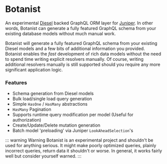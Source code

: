 # Botanist
An experimental [Diesel](http://diesel.rs/) backed GraphQL ORM layer for [Juniper](https://github.com/graphql-rust/juniper). In other words, Botanist can generate a fully featured GraphQL schema from your existing database models without much manual work.

Botanist will generate a fully featured GraphQL schema from your existing Diesel models and a few bits of additional information you provided. Botanist enables the _fast_ development of rich data models without the need to spend time writing explicit resolvers manually. Of course, writing additional resolvers manually is still supported should you require any more significant application logic.

### Features
- Schema generation from Diesel models
- Bulk load/single load query generation
- Simple `HasOne` / `HasMany` abstractions
- `HasMany` Pagination
- Supports runtime query modification per model (Useful for authorization)
- Create/Update/Delete mutation generation
- Batch model 'preloading' via Juniper `LookAheadSelection`'s

::: warning Warning
Botanist is an experimental project and shouldn't be used for anything serious. It might make poorly optimized queries, plainly incorrect queries, return data it shouldn't or worse. In general, it works fairly well but consider yourself warned.
:::